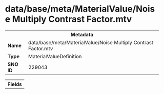 <h1>data/base/meta/MaterialValue/Noise Multiply Contrast Factor.mtv</h1><table><tr><th colspan="100%">Metadata</th></tr><tr><td><b>Name</b></td><td>data/base/meta/MaterialValue/Noise Multiply Contrast Factor.mtv</td></tr><tr><td><b>Type</b></td><td>MaterialValueDefinition</td></tr><tr><td><b>SNO ID</b></td><td>229043</td></tr></table>

<table><tr><th colspan="100%">Fields</th></tr></table>

